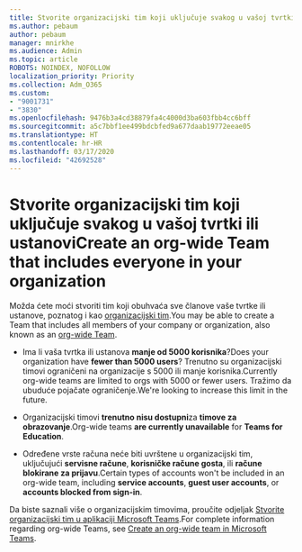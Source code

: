 ```yaml
---
title: Stvorite organizacijski tim koji uključuje svakog u vašoj tvrtki ili ustanovi
ms.author: pebaum
author: pebaum
manager: mnirkhe
ms.audience: Admin
ms.topic: article
ROBOTS: NOINDEX, NOFOLLOW
localization_priority: Priority
ms.collection: Adm_O365
ms.custom:
- "9001731"
- "3830"
ms.openlocfilehash: 9476b3a4cd38879fa4c4000d3ba603fbb4cc6bff
ms.sourcegitcommit: a5c7bbf1ee499bdcbfed9a677daab19772eeae05
ms.translationtype: HT
ms.contentlocale: hr-HR
ms.lasthandoff: 03/17/2020
ms.locfileid: "42692528"
---
```

# <a name="create-an-org-wide-team-that-includes-everyone-in-your-organization"></a><span data-ttu-id="c671a-102">Stvorite organizacijski tim koji uključuje svakog u vašoj tvrtki ili ustanovi</span><span class="sxs-lookup"><span data-stu-id="c671a-102">Create an org-wide Team that includes everyone in your organization</span></span>

<span data-ttu-id="c671a-103">Možda ćete moći stvoriti tim koji obuhvaća sve članove vaše tvrtke ili ustanove, poznatog i kao [organizacijski tim](https://docs.microsoft.com/microsoftteams/create-an-org-wide-team).</span><span class="sxs-lookup"><span data-stu-id="c671a-103">You may be able to create a Team that includes all members of your company or organization, also known as an [org-wide Team](https://docs.microsoft.com/microsoftteams/create-an-org-wide-team).</span></span>

- <span data-ttu-id="c671a-104">Ima li vaša tvrtka ili ustanova **manje od 5000 korisnika**?</span><span class="sxs-lookup"><span data-stu-id="c671a-104">Does your organization have **fewer than 5000 users**?</span></span> <span data-ttu-id="c671a-105">Trenutno su organizacijski timovi ograničeni na organizacije s 5000 ili manje korisnika.</span><span class="sxs-lookup"><span data-stu-id="c671a-105">Currently org-wide teams are limited to orgs with 5000 or fewer users.</span></span> <span data-ttu-id="c671a-106">Tražimo da ubuduće pojačate ograničenje.</span><span class="sxs-lookup"><span data-stu-id="c671a-106">We're looking to increase this limit in the future.</span></span>

- <span data-ttu-id="c671a-107">Organizacijski timovi **trenutno nisu dostupni**za **timove za obrazovanje**.</span><span class="sxs-lookup"><span data-stu-id="c671a-107">Org-wide teams **are currently unavailable** for **Teams for Education**.</span></span>

- <span data-ttu-id="c671a-108">Određene vrste računa neće biti uvrštene u organizacijski tim, uključujući **servisne račune**, **korisničke račune gosta**, ili **račune blokirane za prijavu**.</span><span class="sxs-lookup"><span data-stu-id="c671a-108">Certain types of accounts won't be included in an org-wide team, including **service accounts**, **guest user accounts**, or **accounts blocked from sign-in**.</span></span>

<span data-ttu-id="c671a-109">Da biste saznali više o organizacijskim timovima, proučite odjeljak [Stvorite organizacijski tim u aplikaciji Microsoft Teams](https://docs.microsoft.com/microsoftteams/create-an-org-wide-team).</span><span class="sxs-lookup"><span data-stu-id="c671a-109">For complete information regarding org-wide Teams, see [Create an org-wide team in Microsoft Teams](https://docs.microsoft.com/microsoftteams/create-an-org-wide-team).</span></span> 
